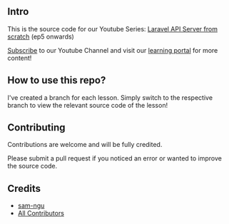 ## Intro

This is the source code for our Youtube Series: [Laravel API Server from scratch](https://www.youtube.com/playlist?list=PLSfH3ojgWsQosqpQUc28yP9jJZXrEylJY) (ep5 onwards)

[Subscribe](https://www.youtube.com/channel/UCU5RsUGkVcPM9QvFHyKm1OQ?sub_confirmation=1 ) to our Youtube Channel and visit our [learning portal](https://acadea.io/learn) for more content!

## How to use this repo?
I've created a branch for each lesson. Simply switch to the respective branch to view the relevant source code of the lesson! 

## Contributing

Contributions are welcome and will be fully credited.

Please submit a pull request if you noticed an error or wanted to improve the source code.


## Credits

- [sam-ngu](https://github.com/sam-ngu)
- [All Contributors](../../contributors)